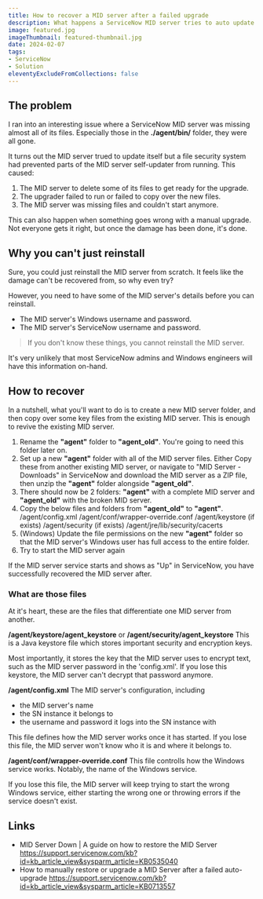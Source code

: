 ```yaml
---
title: How to recover a MID server after a failed upgrade
description: What happens a ServiceNow MID server tries to auto update itself but gets interrupted mid-upgrade and fails? You get a broken MID server that's missing half of its files, that's what. Here's how to recover a MID sever when the auto upgrade fails and it deletes its own files.
image: featured.jpg
imageThumbnail: featured-thumbnail.jpg
date: 2024-02-07
tags:
- ServiceNow
- Solution
eleventyExcludeFromCollections: false
---
```


## The problem
I ran into an interesting issue where a ServiceNow MID server was missing almost all of its files. Especially those in the **./agent/bin/** folder, they were all gone.

It turns out the MID server trued to update itself but a file security system had prevented parts of the MID server self-updater from running. This caused:
1. The MID server to delete some of its files to get ready for the upgrade.
1. The upgrader failed to run or failed to copy over the new files.
1. The MID server was missing files and couldn't start anymore.

This can also happen when something goes wrong with a manual upgrade. Not everyone gets it right, but once the damage has been done, it's done.

## Why you can't just reinstall
Sure, you could just reinstall the MID server from scratch. It feels like the damage can't be recovered from, so why even try?

However, you need to have some of the MID server's details before you can reinstall.
* The MID server's Windows username and password.
* The MID server's ServiceNow username and password.

> If you don't know these things, you cannot reinstall the MID server.

It's very unlikely that most ServiceNow admins and Windows engineers will have this information on-hand.

## How to recover
In a nutshell, what you'll want to do is to create a new MID server folder, and then copy over some key files from the existing MID server. This is enough to revive the existing MID server.

1. Rename the **"agent"** folder to **"agent_old"**. You're going to need this folder later on.
1. Set up a new **"agent"** folder with all of the MID server files. Either
 Copy these from another existing MID server, or 
 navigate to "MID Server - Downloads" in ServiceNow and download the MID server as a ZIP file, then unzip the **"agent"** folder alongside **"agent_old"**.
1. There should now be 2 folders: **"agent"** with a complete MID server and **"agent_old"** with the broken MID server.
1. Copy the below files and folders from **"agent_old"** to **"agent"**.
 /agent/config.xml
 /agent/conf/wrapper-override.conf
 /agent/keystore (if exists)
 /agent/security (if exists)
 /agent/jre/lib/security/cacerts
1. (Windows) Update the file permissions on the new **"agent"** folder so that the MID server's Windows user has full access to the entire folder.
1. Try to start the MID server again

If the MID server service starts and shows as "Up" in ServiceNow, you have successfully recovered the MID server after.

### What are those files
At it's heart, these are the files that differentiate one MID server from another.

**/agent/keystore/agent_keystore** or **/agent/security/agent_keystore**
This is a Java keystore file which stores important security and encryption keys.

Most importantly, it stores the key that the MID server uses to encrypt text, such as the MID server password in the 'config.xml'. If you lose this keystore, the MID server can't decrypt that password anymore.

**/agent/config.xml**
The MID server's configuration, including 
* the MID server's name
* the SN instance it belongs to
* the username and password it logs into the SN instance with

This file defines how the MID server works once it has started. If you lose this file, the MID server won't know who it is and where it belongs to.

**/agent/conf/wrapper-override.conf**
This file controlls how the Windows service works. Notably, the name of the Windows service.

If you lose this file, the MID server will keep trying to start the wrong Windows service, either starting the wrong one or throwing errors if the service doesn't exist.

## Links
* MID Server Down | A guide on how to restore the MID Server
 https://support.servicenow.com/kb?id=kb_article_view&sysparm_article=KB0535040
* How to manually restore or upgrade a MID Server after a failed auto-upgrade
 https://support.servicenow.com/kb?id=kb_article_view&sysparm_article=KB0713557